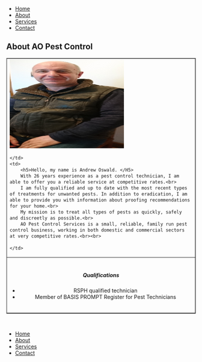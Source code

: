 <html>
<head>
<link href="/css/bootstrap.min.css" rel="stylesheet">
	<link href="/style.css" rel="stylesheet" type="text/css"> 
	<script src="/js/jquery.min.js"></script>
	<script src="/js/bootstrap.min.js"></script>
	<link rel="stylesheet" type="text/css" href="/css/dataTables.bootstrap.min.css">
	<link rel="stylesheet" type="text/css" href="/css/datepicker.css">
	<script src="/js/jquery.dataTables.min.js"></script>
	<script src="/js/dataTables.bootstrap.min.js">	</script>
	<script src="/js/bootstrap-checkbox.min.js"></script>
	<script src="/js/bootstrap-datepicker.js"></script>
<style>
.container {
    position: relative;
    width: 100%;
    max-width: 400px;
}

.container img {
    width: 100%;
    height: auto;
}

.container .btn {
    position: absolute;
    top: 50%;
    left: 50%;
    transform: translate(-50%, -50%);
    -ms-transform: translate(-50%, -50%);
    background-color: #555;
    color: white;
    font-size: 16px;
    padding: 12px 24px;
    border: none;
    cursor: pointer;
    border-radius: 5px;
    text-align: center;
}

.container .btn:hover {
    background-color: black;
}
</style>
</head>

<body>
<nav class="navbar navbar-default">
  <div class="container-fluid">
    <ul class="nav navbar-nav">
      <li><a href="readme2">Home</a></li>
      <li class="active"><a href="About">About</a></li>
      <li><a href="services">Services</a></li>
      <li><a href="ContactUs">Contact</a></li>
    </ul>
  </div>
</nav>
	<h2>About AO Pest Control</h2>
	
<table border="1">
<tr>
	<td>
		<img src="/images/ao2.jpg" class="img-circle" alt="Andrew"  width="304" height="236">
	
	</td>
	<td>
		<h5>Hello, my name is Andrew Oswald. </H5>
		With 26 years experience as a pest control technician, I am able to offer you a reliable service at competitive rates.<br>
		I am fully qualified and up to date with the most recent types of treatments for unwanted pests. In addition to eradication, I am able to provide you with information about proofing recommendations for your home.<br>
		My mission is to treat all types of pests as quickly, safely and discreetly as possible.<br>
		AO Pest Control Services is a small, reliable, family run pest control business, working in both domestic and commercial sectors at very competitive rates.<br><br>
		
	</td>
</tr>
<tr><td colspan="2" align="center"><br><h5>Qualifications</h5>
	<ul>
		<li>RSPH qualified technician</li>
		<li>Member of BASIS PROMPT Register for Pest Technicians</li>
	</ul><br>
	
	
</table><br>
<nav class="navbar navbar-default">
  <div class="container-fluid">
    <ul class="nav navbar-nav">
      <li><a href="readme2">Home</a></li>
      <li class="active"><a href="About">About</a></li>
      <li><a href="services">Services</a></li>
      <li><a href="ContactUs">Contact</a></li>
    </ul>
  </div>
</nav>
</body>
</html>
